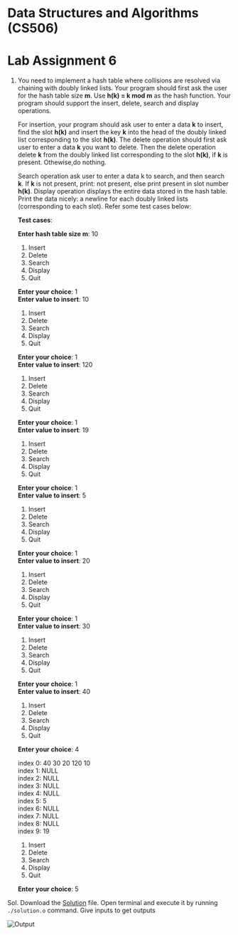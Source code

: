 # Data Structures and Algorithms (CS506)
# Lab Assignment 6 

1.  You need to implement a hash table where collisions are resolved via chaining with doubly linked lists. Your program should first ask the user for the hash table size **m**. Use **h(k) = k mod m** as the hash function. Your program should support the insert, delete, search and display operations.

    For insertion, your program should ask user to enter a data **k** to insert, find the slot **h(k)** and insert the key **k** into the head of the doubly linked list corresponding to the slot **h(k)**. The delete operation should first ask user to enter a data **k** you want to delete. Then the delete operation delete **k** from the doubly linked list corresponding to the slot **h(k)**, if **k** is present. Othewise,do nothing.

    Search operation ask user to enter a data k to search, and then search **k**. If **k** is not present, print: not present, else print present in slot number **h(k)**. Display operation displays the entire data stored in the hash table. Print the data nicely: a newline for each doubly linked lists (corresponding to each slot). Refer some test cases below:

    **Test cases**:
   
    **Enter hash table size m**: 10

    1. Insert
    2. Delete
    3. Search
    4. Display
    5. Quit

    **Enter your choice**: 1<br>
    **Enter value to insert**: 10<br>

    1. Insert
    2. Delete
    3. Search
    4. Display
    5. Quit

    **Enter your choice**: 1<br>
    **Enter value to insert**: 120<br>
    
    1. Insert
    2. Delete
    3. Search
    4. Display
    5. Quit
    
    **Enter your choice**: 1<br>
    **Enter value to insert**: 19<br>
    
    1. Insert
    2. Delete
    3. Search
    4. Display
    5. Quit
    
    **Enter your choice**: 1<br>
    **Enter value to insert**: 5<br>
    
    1. Insert
    2. Delete
    3. Search
    4. Display
    5. Quit
    
    **Enter your choice**: 1<br>
    **Enter value to insert**: 20<br>
    
    1. Insert
    2. Delete
    3. Search
    4. Display
    5. Quit
    
    **Enter your choice**: 1<br>
    **Enter value to insert**: 30<br>
    
    1. Insert
    2. Delete
    3. Search
    4. Display
    5. Quit
    
    **Enter your choice**: 1<br>
    **Enter value to insert**: 40<br>
    
    1. Insert
    2. Delete
    3. Search
    4. Display
    5. Quit
    
    **Enter your choice**: 4<br>
    
    index 0: 40 30 20 120 10<br>
    index 1: NULL<br>
    index 2: NULL<br>
    index 3: NULL<br>
    index 4: NULL<br>
    index 5: 5<br>
    index 6: NULL<br>
    index 7: NULL<br>
    index 8: NULL<br>
    index 9: 19<br>
    
    1. Insert
    2. Delete
    3. Search
    4. Display
    5. Quit
    
    **Enter your choice**: 5<br>
    
Sol. Download the [Solution](solution.o) file. Open terminal and execute it by running `./solution.o` command. Give inputs to get outputs

   ![Output](output/solution.png)
